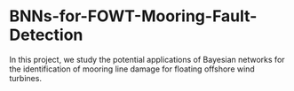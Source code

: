# BNNs-for-FOWT-Mooring-Fault-Detection
In this project, we study the potential applications of Bayesian networks for the identification of mooring line damage for floating offshore wind turbines.
